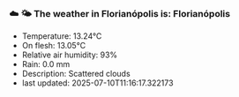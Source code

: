 ### ☁️ 🌤️  The weather in Florianópolis is: Florianópolis

- Temperature: 13.24°C
- On flesh: 13.05°C
- Relative air humidity: 93%
- Rain: 0.0 mm
- Description: Scattered clouds
- last updated: 2025-07-10T11:16:17.322173
